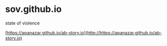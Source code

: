 # sov.github.io
state of violence  

[https://apanazar.github.io/ab-story.io](http://https://apanazar.github.io/ab-story.io)
